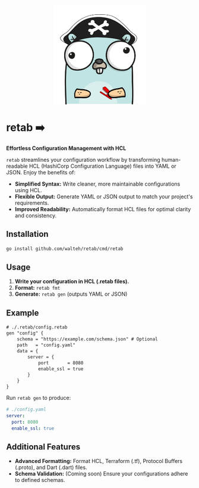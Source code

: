 <p align="center">
<img src="./img/gopher.png" width="250" >
</p>

# retab ➡️

**Effortless Configuration Management with HCL**

`retab` streamlines your configuration workflow by transforming human-readable HCL (HashiCorp Configuration Language) files into YAML or JSON.  Enjoy the benefits of:

* **Simplified Syntax:** Write cleaner, more maintainable configurations using HCL.
* **Flexible Output:** Generate YAML or JSON output to match your project's requirements.
* **Improved Readability:**  Automatically format HCL files for optimal clarity and consistency.

## Installation

```bash
go install github.com/walteh/retab/cmd/retab
```

## Usage

1. **Write your configuration in HCL (.retab files).**
2. **Format:** `retab fmt`
3. **Generate:** `retab gen` (outputs YAML or JSON)

## Example

```hcl
# ./.retab/config.retab
gen "config" {
	schema = "https://example.com/schema.json" # Optional
	path   = "config.yaml"
	data = {
		server = {
			port       = 8080
			enable_ssl = true
		}
	}
}
```

Run `retab gen` to produce:

```yaml
# ./config.yaml
server:
  port: 8080
  enable_ssl: true
```

## Additional Features

* **Advanced Formatting:** Format HCL, Terraform (.tf), Protocol Buffers (.proto), and Dart (.dart) files.
* **Schema Validation:** (Coming soon) Ensure your configurations adhere to defined schemas.

